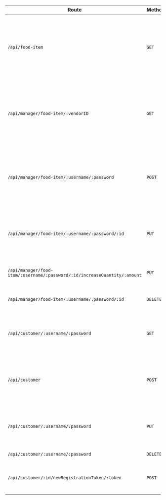 | Route | Method | Data | Config | Description | Result Type | 
| --- | --- | --- | --- | --- | --- |
| `/api/food-item` | `GET` | `null` | `null` | Get all food item | `{ id: String, vendorID: String, name: String, price: Number, quantity: Number, categories: String[], description: String, photo: String, rating: Number, ratingTimes: Number }[]` |
| `/api/manager/food-item/:vendorID` | `GET` | `null` | `null` | Get all food item by vendorID | `{ id: String, vendorID: String, name: String, price: Number, quantity: Number, categories: String[], description: String, photo: String, rating: Number, ratingTimes: Number }[]` |
| `/api/manager/food-item/:username/:password` | `POST` | `{ name: String, price: Number, quantity: Number, categories: String[], description: String, photo: String }` | `headers: "Content-Type": "application/json"` | Create new food item | `{ status: Boolean, [id: String] }` |
| `/api/manager/food-item/:username/:password/:id` | `PUT` | `{ name: String, price: Number, categories: String[], description: String, photo: String }` | `headers: "Content-Type": "application/json"` | Modify existing food item | `{ status: Boolean }` |
| `/api/manager/food-item/:username/:password/:id/increaseQuantity/:amount` | `PUT` | `null` | `null` | Increase quantity of food item by id | `{ status: Boolean }` |
| `/api/manager/food-item/:username/:password/:id` | `DELETE` | `null` | `null` | Delete existing food item by id | `{ status: Boolean }` |
| `/api/customer/:username/:password` | `GET` | `null` | `null` | Get customer account by username and password | `{ id: String, username: String, password: String, firstname: String, lastname: String, email: String, registrationTokens: String[] }` |
| `/api/customer` | `POST` | `{ username: String, password: String, firstname: String, lastname: String, email: String }` | `headers: "Content-Type": "application/json"` | Create new customer account | `{ id: String }?` |
| `/api/customer/:username/:password` | `PUT` | `{ password: String, firstname: String, lastname: String, email: String }` | `headers: "Content-Type": "application/json"` | Modify account infomation | `{ status: Boolean }` |
| `/api/customer/:username/:password`  | `DELETE` | `null` | `null` | Delete account | `{ status: Boolean }` |
| `/api/customer/:id/newRegistrationToken/:token` | `POST` | `null` | `null` | add new registration token to account by id | `{ status: Boolean }` |

